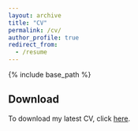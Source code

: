 ```yaml
---
layout: archive
title: "CV"
permalink: /cv/
author_profile: true
redirect_from:
  - /resume
---
```

{% include base_path %}

## Download

To download my latest CV, click [here](/files/cv.pdf).
